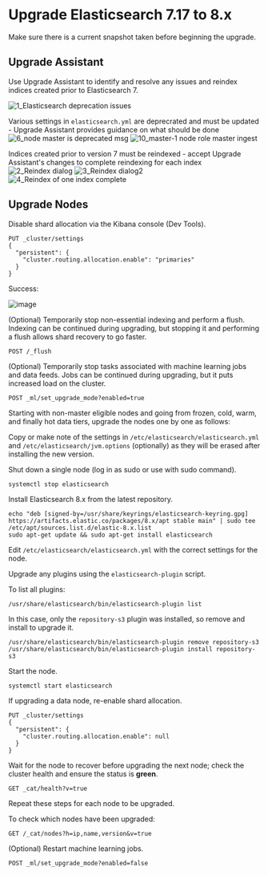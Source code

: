 # Upgrade Elasticsearch 7.17 to 8.x

Make sure there is a current snapshot taken before beginning the upgrade.

## Upgrade Assistant
Use Upgrade Assistant to identify and resolve any issues and reindex indices created prior to Elasticsearch 7.

![1_Elasticsearch deprecation issues](https://user-images.githubusercontent.com/104564793/182584599-185f0303-708f-40d0-9947-17f8b56ef97e.png)

Various settings in `elasticsearch.yml` are deprecrated and must be updated - Upgrade Assistant provides guidance on what should be done
![6_node master is deprecated msg](https://user-images.githubusercontent.com/104564793/182584818-165a6e27-3856-423f-b9f9-e93f835bcd9f.png)
![10_master-1 node role master ingest](https://user-images.githubusercontent.com/104564793/182586169-b935ffc5-e2c2-4821-ba52-358ca12eeab8.png)

Indices created prior to version 7 must be reindexed - accept Upgrade Assistant's changes to complete reindexing for each index
![2_Reindex dialog](https://user-images.githubusercontent.com/104564793/182584696-e3b3c62b-a436-47fa-a09b-cfd721a24727.png)
![3_Reindex dialog2](https://user-images.githubusercontent.com/104564793/182585075-d48b47f5-309e-4cb8-b854-ccb195b57eb0.png)
![4_Reindex of one index complete](https://user-images.githubusercontent.com/104564793/182586038-701be68f-095c-40ae-acc4-7eafbce4d6fa.png)

## Upgrade Nodes
Disable shard allocation via the Kibana console (Dev Tools).
```
PUT _cluster/settings
{
  "persistent": {
    "cluster.routing.allocation.enable": "primaries"
  }
}
```
Success:

![image](https://user-images.githubusercontent.com/104564793/183371381-203a3b7f-3ec7-4b30-86de-4e74c6e6bb6b.png)

(Optional) Temporarily stop non-essential indexing and perform a flush. Indexing can be continued during upgrading, but stopping it and performing a flush allows shard recovery to go faster.
```
POST /_flush
```

(Optional) Temporarily stop tasks associated with machine learning jobs and data feeds. Jobs can be continued during upgrading, but it puts increased load on the cluster.
```
POST _ml/set_upgrade_mode?enabled=true
```


Starting with non-master eligible nodes and going from frozen, cold, warm, and finally hot data tiers, upgrade the nodes one by one as follows:

Copy or make note of the settings in `/etc/elasticsearch/elasticsearch.yml` and `/etc/elasticsearch/jvm.options` (optionally) as they will be erased after installing the new version.

Shut down a single node (log in as sudo or use with sudo command).
```
systemctl stop elasticsearch
```

Install Elasticsearch 8.x from the latest repository.
```
echo "deb [signed-by=/usr/share/keyrings/elasticsearch-keyring.gpg] https://artifacts.elastic.co/packages/8.x/apt stable main" | sudo tee /etc/apt/sources.list.d/elastic-8.x.list
sudo apt-get update && sudo apt-get install elasticsearch
```

Edit `/etc/elasticsearch/elasticsearch.yml` with the correct settings for the node.

Upgrade any plugins using the `elasticsearch-plugin` script.

To list all plugins:
```
/usr/share/elasticsearch/bin/elasticsearch-plugin list
```
In this case, only the `repository-s3` plugin was installed, so remove and install to upgrade it.
```
/usr/share/elasticsearch/bin/elasticsearch-plugin remove repository-s3
/usr/share/elasticsearch/bin/elasticsearch-plugin install repository-s3
```

Start the node.
```
systemctl start elasticsearch
```

If upgrading a data node, re-enable shard allocation.
```
PUT _cluster/settings
{
  "persistent": {
    "cluster.routing.allocation.enable": null
  }
}
```

Wait for the node to recover before upgrading the next node; check the cluster health and ensure the status is **green**.
```
GET _cat/health?v=true
```

Repeat these steps for each node to be upgraded.

To check which nodes have been upgraded:
```
GET /_cat/nodes?h=ip,name,version&v=true
```

(Optional) Restart machine learning jobs.
```
POST _ml/set_upgrade_mode?enabled=false
```
